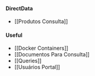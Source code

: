 #### DirectData
- [[Produtos Consulta]]

#### Useful
-  [[Docker Containers]]
-  [[Documentos Para Consulta]]
-  [[Queries]]
-  [[Usuários Portal]]